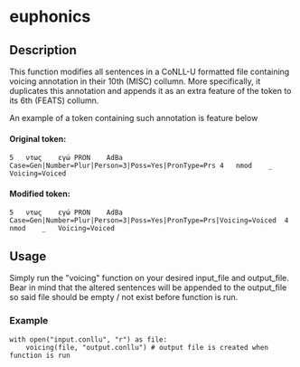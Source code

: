 # euphonics

## Description
This function modifies all sentences in a CoNLL-U formatted file containing voicing annotation in their 10th (MISC) collumn.
More specifically, it duplicates this annotation and appends it as an extra feature of the token to its 6th (FEATS) collumn.

An example of a token containing such annotation is feature below

#### Original token:
```
5	ντως	εγώ	PRON	AdBa	Case=Gen|Number=Plur|Person=3|Poss=Yes|PronType=Prs	4	nmod	_	Voicing=Voiced
```

#### Modified token:
```
5	ντως	εγώ	PRON	AdBa	Case=Gen|Number=Plur|Person=3|Poss=Yes|PronType=Prs|Voicing=Voiced	4	nmod	_	Voicing=Voiced
```

## Usage
Simply run the "voicing" function on your desired input_file and output_file. 
Bear in mind that the altered sentences will be appended to the output_file so said file should be empty / not exist before function is run.

### Example
```
with open("input.conllu", "r") as file:
    voicing(file, "output.conllu") # output file is created when function is run
```
